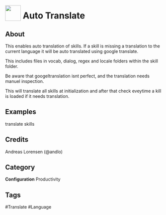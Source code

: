 # <img src="https://raw.githack.com/FortAwesome/Font-Awesome/master/svgs/solid/language.svg" card_color="#22A7F0" width="50" height="50" style="vertical-align:bottom"/> Auto Translate


## About
This enables auto translation of skills. If a skill is missing a translation to the current language it will be auto
translated using google translate.

This includes files in vocab, dialog, regex and locale folders within the skill folder. 

Be aware that googeltranslation isnt perfect, and the translation needs manuel inspection. 

This will translate all skills at initialization and after that check eveytime a kill is loaded if it needs translation.

## Examples
translate skills

## Credits
Andreas Lorensen (@andlo)

## Category
**Configuration**
Productivity

## Tags
#Translate
#Language

